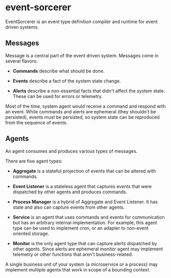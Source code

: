 # event-sorcerer

EventSorcerer is an event type definition compiler and runtime for event driven systems.

## Messages

Message is a central part of the event driven system. Messages come in several flavors:

- **Commands** describe what should be done.

- **Events** describe a fact of the system state change.

- **Alerts** describe a non-essential facts that didn't affect the system state. These can be used for errors or
  telemetry.

Most of the time, system agent would receive a command and respond with an event. While commands and alerts are
ephemeral (they shouldn't be persisted), events must be persisted, so system state can be reproduced from the sequence
of events.

## Agents

An agent consumes and produces various types of messages.

There are five agent types:

- **Aggregate** is a stateful projection of events that can be altered with commands.

- **Event Listener** is a stateless agent that captures events that were dispatched by other agents and produces
  commands.

- **Process Manager** is a hybrid of Aggregate and Event Listener. It has state and also can capture events from other
  agents.

- **Service** is an agent that uses commands and events for communication but has an arbitrary internal implementation.
  For example, this agent type can be used to implement cron, or an adapter to non-event oriented storage.

- **Monitor** is the only agent type that can capture alerts dispatched by other agents. Since alerts are ephemeral
  monitor agent may implement telemetry or other functions that aren't business-related.

A single business unit of your system (a microservice or a process) may implement multiple agents that work in scope of
a bounding context.

